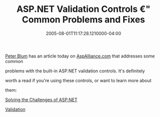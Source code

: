 ﻿---
title: ASP.NET Validation Controls €" Common Problems and Fixes
date: "2005-08-01T11:17:28.1210000-04:00"
description: Peter Blum has an article today on AspAlliance.com that addresses
featuredImage: /img/default-post-image.jpg
---

[Peter Blum](http://peterblum.com/) has an article today on [AspAlliance.com](http://aspalliance.com/) that addresses some common

problems with the built-in ASP.NET validation controls. It's definitely

worth a read if you're using these controls, or want to learn more about

them:

[Solving the Challenges of ASP.NET](http://aspalliance.com/699)

[Validation](http://aspalliance.com/699)


